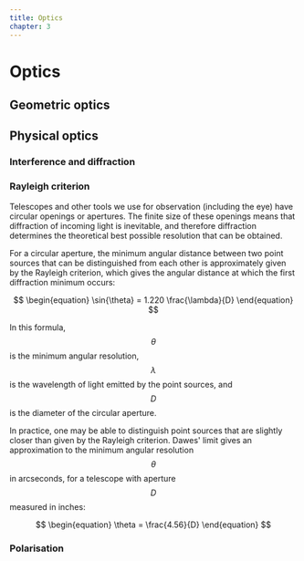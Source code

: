 ```yaml
---
title: Optics
chapter: 3
---
```

# Optics
## Geometric optics

## Physical optics
### Interference and diffraction

### Rayleigh criterion
Telescopes and other tools we use for observation (including the eye) have circular openings or apertures. The finite size of these openings means that diffraction of incoming light is inevitable, and therefore diffraction determines the theoretical best possible resolution that can be obtained.

For a circular aperture, the minimum angular distance between two point sources that can be distinguished from each other is approximately given by the Rayleigh criterion, which gives the angular distance at which the first diffraction minimum occurs:

$$
\begin{equation}
\sin{\theta} = 1.220 \frac{\lambda}{D}
\end{equation}
$$

In this formula, $$\theta$$ is the minimum angular resolution, $$\lambda$$ is the wavelength of light emitted by the point sources, and $$D$$ is the diameter of the circular aperture.

In practice, one may be able to distinguish point sources that are slightly closer than given by the Rayleigh criterion. Dawes' limit gives an approximation to the minimum angular resolution $$\theta$$ in arcseconds, for a telescope with aperture $$D$$ measured in inches:

$$
\begin{equation}
\theta = \frac{4.56}{D}
\end{equation}
$$

### Polarisation
